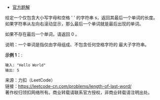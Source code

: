 * [官方题解]()

给定一个仅包含大小写字母和空格 ' ' 的字符串 s，返回其最后一个单词的长度。如果字符串从左向右滚动显示，那么最后一个单词就是最后出现的单词。

如果不存在最后一个单词，请返回 0 。

说明：一个单词是指仅由字母组成、不包含任何空格字符的 最大子字符串。

**示例 1：**:<br>
```
输入: "Hello World"
输出: 5
```


来源：力扣（LeetCode）<br>
链接：https://leetcode-cn.com/problems/length-of-last-word/<br>
著作权归领扣网络所有。商业转载请联系官方授权，非商业转载请注明出处。<br>